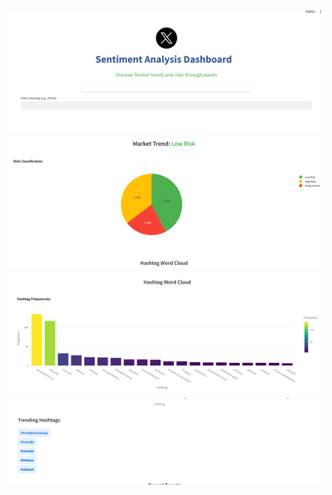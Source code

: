 <img src="https://github.com/dharmik2000/Tweeter_Sentiment/blob/main/Front%20End/Front_1.png">

<img src="https://github.com/dharmik2000/Tweeter_Sentiment/blob/main/Front%20End/png2.png">

<img src="https://github.com/dharmik2000/Tweeter_Sentiment/blob/main/Front%20End/png_3.png">

<img src="https://github.com/dharmik2000/Tweeter_Sentiment/blob/main/Front%20End/png_4.png">
